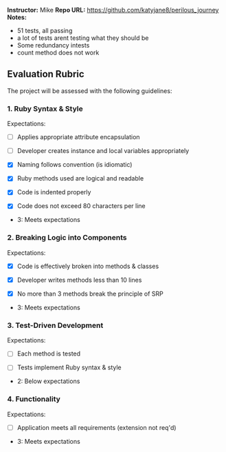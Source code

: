 **Instructor:** Mike
**Repo URL:** https://github.com/katyjane8/perilous_journey
**Notes:**
* 51 tests, all passing
* a lot of tests arent testing what they should be
* Some redundancy intests
* count method does not work

## Evaluation Rubric

The project will be assessed with the following guidelines:

### 1. Ruby Syntax & Style

Expectations:

- [ ] Applies appropriate attribute encapsulation

- [ ] Developer creates instance and local variables appropriately

- [x] Naming follows convention (is idiomatic)

- [x] Ruby methods used are logical and readable

- [x] Code is indented properly

- [x] Code does not exceed 80 characters per line

* 3: Meets expectations

### 2. Breaking Logic into Components

Expectations:

- [x] Code is effectively broken into methods & classes

- [x] Developer writes methods less than 10 lines

- [x] No more than 3 methods break the principle of SRP

* 3: Meets expectations

### 3. Test-Driven Development

Expectations:

- [ ] Each method is tested

- [ ] Tests implement Ruby syntax & style

* 2: Below expectations

### 4. Functionality

Expectations:

- [ ] Application meets all requirements (extension not req'd)

* 3: Meets expectations
